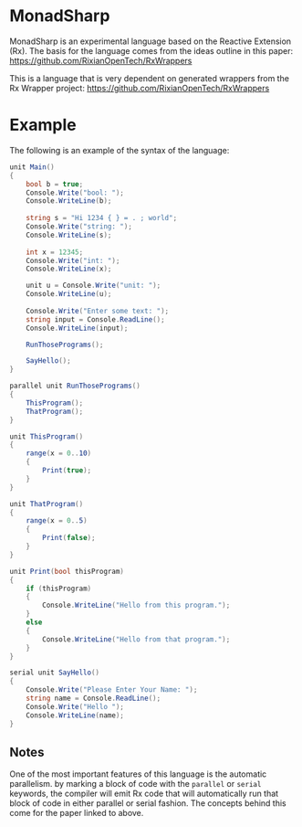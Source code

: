 # MonadSharp

MonadSharp is an experimental language based on the Reactive Extension (Rx). The basis for the language comes from the ideas outline in this paper: https://github.com/RixianOpenTech/RxWrappers

This is a language that is very dependent on generated wrappers from the Rx Wrapper project: https://github.com/RixianOpenTech/RxWrappers

# Example
The following is an example of the syntax of the language:
```csharp
unit Main()
{
    bool b = true;
    Console.Write("bool: ");
    Console.WriteLine(b);
        
    string s = "Hi 1234 { } = . ; world";
    Console.Write("string: ");
    Console.WriteLine(s);
        
    int x = 12345;
    Console.Write("int: ");
    Console.WriteLine(x);

    unit u = Console.Write("unit: ");
    Console.WriteLine(u);
    
    Console.Write("Enter some text: ");
    string input = Console.ReadLine();
    Console.WriteLine(input);

    RunThosePrograms();

    SayHello();
}

parallel unit RunThosePrograms()
{
    ThisProgram();
    ThatProgram();
}

unit ThisProgram()
{
    range(x = 0..10)
    {
        Print(true);
    }
}

unit ThatProgram()
{
    range(x = 0..5)
    {
        Print(false);
    }
}

unit Print(bool thisProgram)
{
    if (thisProgram)
    {
        Console.WriteLine("Hello from this program.");
    }
    else
    {
        Console.WriteLine("Hello from that program.");
    }
}

serial unit SayHello()
{
    Console.Write("Please Enter Your Name: ");
    string name = Console.ReadLine();
    Console.Write("Hello ");
    Console.WriteLine(name);
}
```

## Notes

One of the most important features of this language is the automatic parallelism. by marking a block of code with the `parallel` or `serial` keywords, the compiler will emit Rx code that will automatically run that block of code in either parallel or serial fashion. The concepts behind this come for the paper linked to above. 